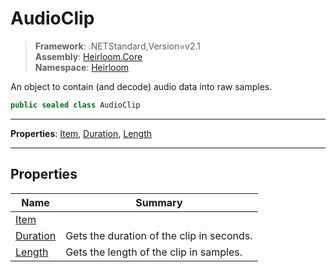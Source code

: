 # AudioClip

> **Framework**: .NETStandard,Version=v2.1  
> **Assembly**: [Heirloom.Core][0]  
> **Namespace**: [Heirloom][0]  

An object to contain (and decode) audio data into raw samples.

```cs
public sealed class AudioClip
```

--------------------------------------------------------------------------------

**Properties**: [Item][1], [Duration][2], [Length][3]

--------------------------------------------------------------------------------

## Properties

| Name          | Summary                                   |
|---------------|-------------------------------------------|
| [Item][1]     |                                           |
| [Duration][2] | Gets the duration of the clip in seconds. |
| [Length][3]   | Gets the length of the clip in samples.   |

[0]: ..\Heirloom.Core.md
[1]: Heirloom.AudioClip.Item.md
[2]: Heirloom.AudioClip.Duration.md
[3]: Heirloom.AudioClip.Length.md
